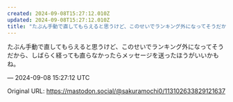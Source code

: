 ```yaml
---
created: 2024-09-08T15:27:12.010Z
updated: 2024-09-08T15:27:12.010Z
title: "たぶん手動で直してもらえると思うけど、このせいでランキング外になってそうだから、[...]"
---
```


<p>たぶん手動で直してもらえると思うけど、このせいでランキング外になってそうだから、しばらく経っても直らなかったらメッセージを送ったほうがいいかもね。</p>

&mdash; 2024-09-08 15:27:12 UTC

Original URL: https://mastodon.social/@sakuramochi0/113102633829121637
